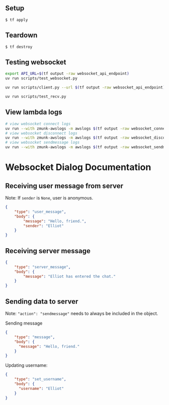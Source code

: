## Setup

    $ tf apply

## Teardown

    $ tf destroy

## Testing websocket
```bash
export API_URL=$(tf output -raw websocket_api_endpoint)
uv run scripts/test_websocket.py

uv run scripts/client.py --url $(tf output -raw websocket_api_endpoint)

uv run scripts/test_recv.py
```
## View lambda logs
```bash
# view websocket connect logs
uv run --with zmunk-awslogs -m awslogs $(tf output -raw websocket_connect_lambda_log_group)
# view websocket disconnect logs
uv run --with zmunk-awslogs -m awslogs $(tf output -raw websocket_disconnect_lambda_log_group)
# view websocket sendmessage logs
uv run --with zmunk-awslogs -m awslogs $(tf output -raw websocket_sendmessage_lambda_log_group)
```
# Websocket Dialog Documentation

## Receiving user message from server
Note: If `sender` is `None`, user is anonymous.
```json
{
    "type": "user_message",
    "body": {
        "message": "Hello, friend.",
        "sender": "Elliot"
    }
}
```
## Receiving server message
```json
{
    "type": "server_message",
    "body": {
        "message": "Elliot has entered the chat."
    }
}
```

## Sending data to server
Note: `"action": "sendmessage"` needs to always be included in the object.

Sending message
```json
{
    "type": "message",
    "body": {
      "message": "Hello, friend."
    }
}
```
Updating username:
```json
{
    "type": "set_username",
    "body": {
      "username": "Elliot"
    }
}
```
